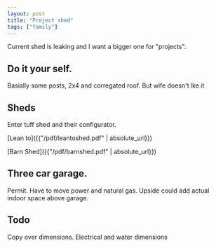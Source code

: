 ```yaml
--- 
layout: post
title: "Project shed"
tags: ["family"]
---
```


Current shed is leaking and I want a bigger one for "projects".   


## Do it your self.
Basially some posts, 2x4 and corregated roof.
But wife doesn't lke it

## Sheds
Enter tuff shed and their configurator.

[Lean to]({{"/pdf/leantoshed.pdf" | absolute_url}})

[Barn Shed]({{"/pdf/barnshed.pdf" | absolute_url}})
## Three car garage.
Permit.
Have to move power and natural gas.
Upside could add actual indoor space above garage.

## Todo
Copy over dimensions.
Electrical and water dimensions